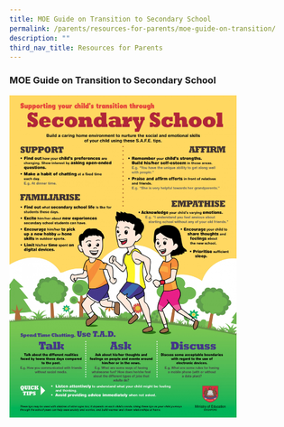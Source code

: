 ```yaml
---
title: MOE Guide on Transition to Secondary School
permalink: /parents/resources-for-parents/moe-guide-on-transition/
description: ""
third_nav_title: Resources for Parents
---
```

### MOE Guide on Transition to Secondary School

<img src="/images/transition.png" style="width:80%">